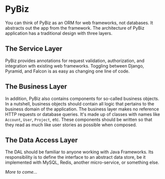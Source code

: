 PyBiz
================================================================================
You can think of PyBiz as an ORM for web frameworks, not databases. It abstracts
out the app from the framework. The architecture of PyBiz application has a
traditional design with three layers.

## The Service Layer
PyBiz provides annotations for request validation, authorization, and
integration wth existing web frameworks. Toggling between Django, Pyramid, and
Falcon is as easy as changing one line of code.

## The Business Layer
In addition, PyBiz also contains components for so-called business objects.  In
a nutshell, business objects should contain all logic that pertains to the
business domain of the application. The business layer makes no reference HTTP
requests or database queries. It's made up of classes with names like
`Account`, `User`, `Project`, etc. These components should be written so that
they read as much like user stories as possible when composed.

## The Data Access Layer
The DAL should be familiar to anyone working with Java Frameworks. Its
responsibility is to define the interface to an abstract data store, be it
implemented with MySQL, Redis, another micro-service, or something else.

_More to come..._
